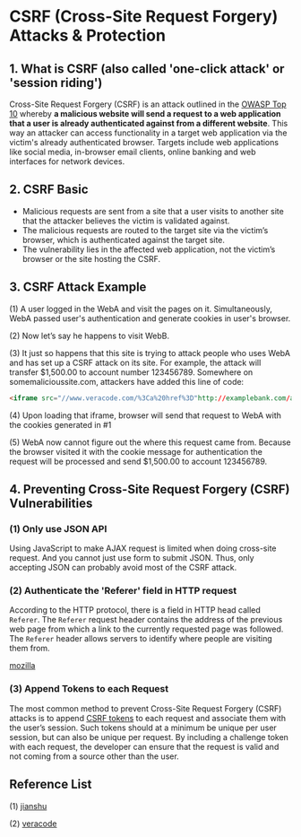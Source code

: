 # CSRF (Cross-Site Request Forgery) Attacks & Protection

## 1. What is CSRF (also called 'one-click attack' or 'session riding')

Cross-Site Request Forgery (CSRF) is an attack outlined in the [OWASP Top 10](https://www.veracode.com/directory/owasp-top-10) whereby **a malicious website will send a request to a web application that a user is already authenticated against from a different website**. This way an attacker can access functionality in a target web application via the victim's already authenticated browser. Targets include web applications like social media, in-browser email clients, online banking and web interfaces for network devices.



## 2. CSRF Basic

- Malicious requests are sent from a site that a user visits to another site that the attacker believes the victim is validated against.
- The malicious requests are routed to the target site via the victim’s browser, which is authenticated against the target site.
- The vulnerability lies in the affected web application, not the victim’s browser or the site hosting the CSRF.



## 3. CSRF Attack Example

(1) A user logged in the WebA and visit the pages on it. Simultaneously, WebA passed user's authentication and generate cookies in user's browser.

(2) Now let’s say he happens to visit WebB.

(3)  It just so happens that this site is trying to attack people who uses WebA and has set up a CSRF attack on its site. For example, the attack will transfer $1,500.00 to account number 123456789. Somewhere on somemalicioussite.com, attackers have added this line of code:

```html
<iframe src="//www.veracode.com/%3Ca%20href%3D"http://examplebank.com/app/transferFunds?amount=1500&destinationAccount=123456789">http://examplebank.com/app/transferFunds?amount=1500&destinationAccount=..." >
```



(4) Upon loading that iframe, browser will send that request to WebA with the cookies generated in #1

(5) WebA now cannot figure out the where this request came from. Because the browser visited it with the cookie message for authentication the request will be processed and send $1,500.00 to account 123456789.



## 4. Preventing Cross-Site Request Forgery (CSRF) Vulnerabilities

### (1) Only use JSON API

Using JavaScript to make AJAX request is limited when doing cross-site request. And you cannot just use form to submit JSON. Thus, only accepting JSON can probably avoid most of the CSRF attack.

### (2) Authenticate the 'Referer' field in HTTP request

According to the HTTP protocol, there is a field in HTTP head called `Referer`. The `Referer` request header contains the address of the previous web page from which a link to the currently requested page was followed. The `Referer` header allows servers to identify where people are visiting them from.

[mozilla](https://developer.mozilla.org/zh-CN/docs/Web/HTTP/Headers/Referer)

### (3) Append Tokens to each Request

The most common method to prevent Cross-Site Request Forgery (CSRF) attacks is to append [CSRF tokens](https://www.veracode.com/security/csrf-token) to each request and associate them with the user’s session. Such tokens should at a minimum be unique per user session, but can also be unique per request. By including a challenge token with each request, the developer can ensure that the request is valid and not coming from a source other than the user.



## Reference List

(1) [jianshu](https://www.jianshu.com/p/00fa457f6d3e)

(2) [veracode](https://www.veracode.com/security/csrf)